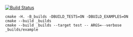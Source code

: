 [![Build Status](https://travis-ci.org/Link-God/matrix_example.svg?branch=master)](https://travis-ci.org/Link-God/matrix3)

```
cmake -H. -B_builds -DBUILD_TESTS=ON -DBUILD_EXAMPLES=ON
cmake --build _builds
cmake --build _builds --target test -- ARGS=--verbose
_builds/example
```
